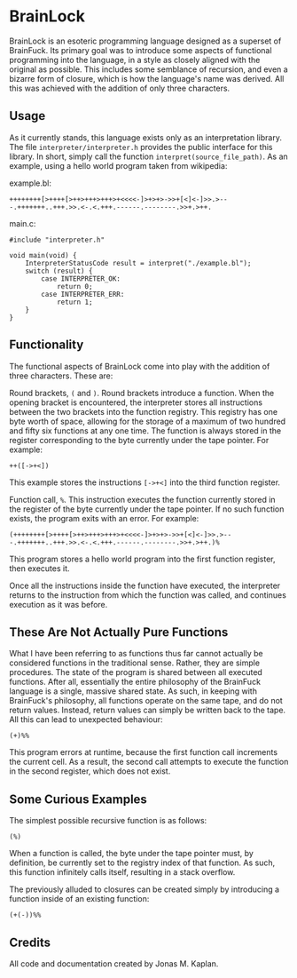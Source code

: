 
# BrainLock

BrainLock is an esoteric programming language designed as a superset of BrainFuck. Its primary goal was to introduce some aspects of functional programming into the language, in a style as closely aligned with the original as possible. This includes some semblance of recursion, and even a bizarre form of closure, which is how the language's name was derived. All this was achieved with the addition of only three characters.

## Usage

As it currently stands, this language exists only as an interpretation library. The file `interpreter/interpreter.h` provides the public interface for this library. In short, simply call the function `interpret(source_file_path)`. As an example, using a hello world program taken from wikipedia:

example.bl:

```brainfuck
++++++++[>++++[>++>+++>+++>+<<<<-]>+>+>->>+[<]<-]>>.>---.+++++++..+++.>>.<-.<.+++.------.--------.>>+.>++.
```

main.c:

```brainfuck
#include "interpreter.h"

void main(void) {
    InterpreterStatusCode result = interpret("./example.bl");
    switch (result) {
        case INTERPRETER_OK:
            return 0;
        case INTERPRETER_ERR:
            return 1;
    }
}
```

## Functionality

The functional aspects of BrainLock come into play with the addition of three characters. These are:

Round brackets, `(` and `)`. Round brackets introduce a function. When the opening bracket is encountered, the interpreter stores all instructions between the two brackets into the function registry. This registry has one byte worth of space, allowing for the storage of a maximum of two hundred and fifty six functions at any one time. The function is always stored in the register corresponding to the byte currently under the tape pointer. For example:

```brainfuck
++([->+<])
```

This example stores the instructions `[->+<]` into the third function register.

Function call, `%`. This instruction executes the function currently stored in the register of the byte currently under the tape pointer. If no such function exists, the program exits with an error. For example:

```brainfuck
(++++++++[>++++[>++>+++>+++>+<<<<-]>+>+>->>+[<]<-]>>.>---.+++++++..+++.>>.<-.<.+++.------.--------.>>+.>++.)%
```

This program stores a hello world program into the first function register, then executes it.

Once all the instructions inside the function have executed, the interpreter returns to the instruction from which the function was called, and continues execution as it was before.

## These Are Not Actually Pure Functions

What I have been referring to as functions thus far cannot actually be considered functions in the traditional sense. Rather, they are simple procedures. The state of the program is shared between all executed functions. After all, essentially the entire philosophy of the BrainFuck language is a single, massive shared state. As such, in keeping with BrainFuck's philosophy, all functions operate on the same tape, and do not return values. Instead, return values can simply be written back to the tape. All this can lead to unexpected behaviour:

```brainfuck
(+)%%
```

This program errors at runtime, because the first function call increments the current cell. As a result, the second call attempts to execute the function in the second register, which does not exist.

## Some Curious Examples

The simplest possible recursive function is as follows:

```brainfuck
(%)
```

When a function is called, the byte under the tape pointer must, by definition, be currently set to the registry index of that function. As such, this function infinitely calls itself, resulting in a stack overflow.

The previously alluded to closures can be created simply by introducing a function inside of an existing function:

```brainfuck
(+(-))%%
```

## Credits

All code and documentation created by Jonas M. Kaplan.

